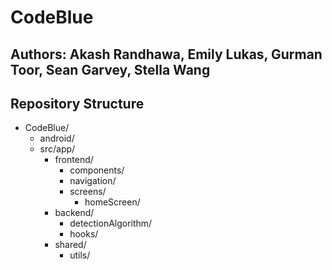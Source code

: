 # CodeBlue

## Authors: Akash Randhawa, Emily Lukas, Gurman Toor, Sean Garvey, Stella Wang

## Repository Structure

- CodeBlue/
  - android/
  - src/app/
    - frontend/
      - components/
      - navigation/
      - screens/
        - homeScreen/
    - backend/
      - detectionAlgorithm/
      - hooks/
    - shared/
      - utils/ 

